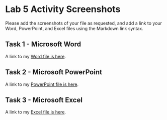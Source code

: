 # Lab 5 Activity Screenshots

Please add the screenshots of your file as requested, and add a link to your Word, PowerPoint, and Excel files using the Markdown link syntax.


## Task 1 - Microsoft Word

A link to my [Word file is here]().

## Task 2 - Microsoft PowerPoint

A link to my [PowerPoint file is here]().

## Task 3 - Microsoft Excel

A link to my [Excel file is here]().